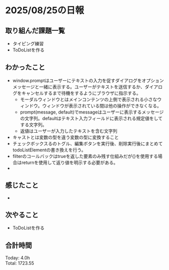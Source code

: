 # 2025/08/25の日報
## 取り組んだ課題一覧
* タイピング練習
* ToDoListを作る
## わかったこと 
* window.promptはユーザーにテキストの入力を促すダイアログをオプションメッセージと一緒に表示する。ユーザーがテキストを送信するか、ダイアログをキャンセルするまで待機をするようにブラウザに指示する。
  * モーダルウィンドウとはメインコンテンツの上側で表示される小さなウィンドウ。ウィンドウが表示されている間は他の操作ができなくなる。
  * prompt(message, default)でmessageはユーザーに表示するメッセージの文字列。defaultはテキスト入力フィールドに表示される規定値をしてする文字列。
  * 返値はユーザーが入力したテキストを含む文字列
* キャストとは変数の型を違う変数の型に変換すること
* チェックボックスるのトグル、編集ボタンを実行後、削除実行後にまとめてtodoListElementの書き換えを行う。
* filterのコールバックはtrueを返した要素のみ残す仕組みだが{}を使用する場合はreturnを使用して返り値を明示する必要がある。
*   
## 感じたこと
* 
## 次やること
* ToDoListを作る
##  合計時間 
Today: 4.0h<br>
Total: 1723.55
